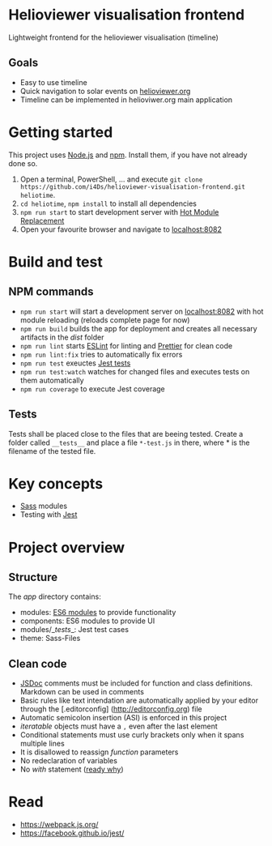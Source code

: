 # Helioviewer visualisation frontend
Lightweight frontend for the helioviewer visualisation (timeline)

## Goals
- Easy to use timeline
- Quick navigation to solar events on [helioviewer.org](http://helioviewer.org)
- Timeline can be implemented in helioviwer.org main application

# Getting started
This project uses [Node.js](https://nodejs.org/) and [npm](https://www.npmjs.com/). Install them, if you have not already done so.
1. Open a terminal, PowerShell, ... and execute `git clone https://github.com/i4Ds/helioviewer-visualisation-frontend.git heliotime`.
1. `cd heliotime`, `npm install` to install all dependencies
2. `npm run start` to start development server with [Hot Module Replacement](https://webpack.js.org/concepts/hot-module-replacement/)
3. Open your favourite browser and navigate to [localhost:8082](http://localhost:8082)

# Build and test
## NPM commands
- `npm run start` will start a development server on [localhost:8082](http://localhost:8082) with hot module reloading (reloads complete page for now)
- `npm run build` builds the app for deployment and creates all necessary artifacts in the _dist_ folder
- `npm run lint` starts [ESLint](https://eslint.org/) for linting and [Prettier](https://prettier.io) for clean code
- `npm run lint:fix` tries to automatically fix errors
- `npm run test` exeuctes [Jest tests](http://facebook.github.io/jest/)
- `npm run test:watch` watches for changed files and executes tests on them automatically
- `npm run coverage` to execute Jest coverage

## Tests
Tests shall be placed close to the files that are beeing tested. Create a folder called `__tests__` and place a file `*-test.js` in there, where * is the filename of the tested file.

# Key concepts
- [Sass](http://sass-lang.com) modules
- Testing with [Jest](https://facebook.github.io/jest/)

# Project overview

## Structure
The _app_ directory contains:
- modules: [ES6 modules](https://developer.mozilla.org/en-US/docs/Web/JavaScript/Reference/Statements/import) to provide functionality
- components: ES6 modules to provide UI
- modules/\__tests__: Jest test cases
- theme: Sass-Files

## Clean code
- [JSDoc](http://usejsdoc.org/) comments must be included for function and class definitions. Markdown can be used in comments
- Basic rules like text intendation are automatically applied by your editor through the [.editorconfig]
  (http://editorconfig.org) file
- Automatic semicolon insertion (ASI) is enforced in this project
- _iteratable_ objects must have a `,` even after the last element
- Conditional statements must use curly brackets only when it spans multiple lines
- It is disallowed to reassign _function_ parameters
- No redeclaration of variables
- No _with_ statement ([ready why](https://yuiblog.com/blog/2006/04/11/with-statement-considered-harmful/))

# Read
- https://webpack.js.org/
- https://facebook.github.io/jest/
